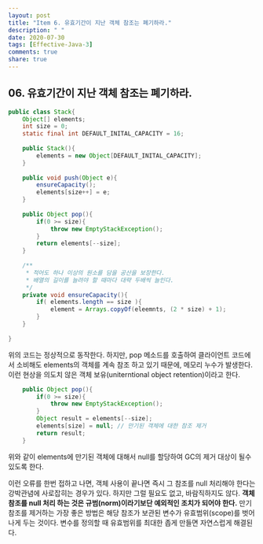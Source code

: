 ```yaml
---
layout: post
title: "Item 6. 유효기간이 지난 객체 참조는 폐기하라."
description: " "
date: 2020-07-30
tags: [Effective-Java-3]
comments: true
share: true
---
```


## 06. 유효기간이 지난 객체 참조는 폐기하라.
```java
public class Stack{
	Object[] elements;
	int size = 0;
	static final int DEFAULT_INITAL_CAPACITY = 16;
	
	public Stack(){
		elements = new Object[DEFAULT_INITAL_CAPACITY];
	}
	
	public void push(Object e){
		ensureCapacity();
		elements[size++] = e;
	}
	
	public Object pop(){
		if(0 >= size){
			throw new EmptyStackException();
		}
		return elements[--size];
	}
	
	/**
	 * 적어도 하나 이상의 원소를 담을 공산을 보장한다.
	 * 배열의 길이를 늘려야 할 때마다 대략 두배씩 늘인다. 
	 */
	private void ensureCapacity(){
		if( elements.length == size ){
			element = Arrays.copyOf(eleemnts, (2 * size) + 1);
		}
	}
	
}
```
위의 코드는 정상적으로 동작한다. 
하지만, pop 메소드를 호출하여 클라이언트 코드에서 소비해도 elements의 객체를 계속 참조 하고 있기 때문에, 메모리 누수가 발생한다.
이런 현상을 의도치 않은 객체 보유(uniterntional object retention)이라고 한다.

```java
	public Object pop(){
		if(0 >= size){
			throw new EmptyStackException();
		}
		Object result = elements[--size];
		elements[size] = null; // 만기된 객체에 대한 참조 제거
		return result;
	}

``` 
위와 같이 elements에 만기된 객체에 대해서 null를 할당하여 GC의 제거 대상이 될수 있도록 한다.

이런 오류를 한번 접하고 나면, 객체 사용이 끝나면 즉시 그 참조를 null 처리해야 한다는 강박관념에 사로잡히는 경우가 있다.
하지만 그럴 필요도 없고, 바람직하지도 않다. __객체 참조를 null 처리 하는 것은 규범(norm)이라기보단 예외적인 조치가 되어야 한다.__
만기 참조를 제거하는 가장 좋은 방법은 해당 참조가 보관된 변수가 유효범위(scope)를 벗어나게 두는 것이다. 
변수를 정의할 때 유효범위를 최대한 좁게 만들면 자연스럽게 해결된다.